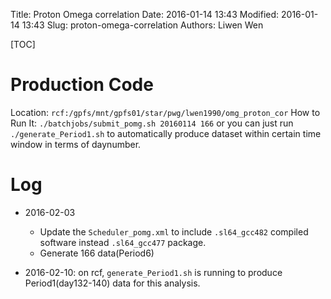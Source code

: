 Title: Proton Omega correlation
Date: 2016-01-14 13:43
Modified: 2016-01-14 13:43
Slug: proton-omega-correlation
Authors: Liwen Wen

[TOC]

# Production Code
Location: `rcf:/gpfs/mnt/gpfs01/star/pwg/lwen1990/omg_proton_cor`
How to Run It: `./batchjobs/submit_pomg.sh 20160114 166` or you can just run `./generate_Period1.sh` to automatically produce dataset within certain time window in terms of daynumber.

# Log

* 2016-02-03

    * Update the `Scheduler_pomg.xml` to include `.sl64_gcc482` compiled software instead `.sl64_gcc477` package.
    * Generate 166 data(Period6)

* 2016-02-10: on rcf, `generate_Period1.sh` is running to produce Period1(day132-140) data for this analysis.
